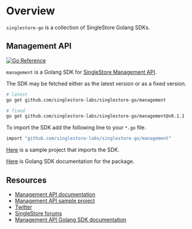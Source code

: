 # Overview

`singlestore-go` is a collection of SingleStore Golang SDKs.

## Management API
[![Go Reference](https://pkg.go.dev/badge/github.com/singlestore-labs/singlestore-go/management.svg)](https://pkg.go.dev/github.com/singlestore-labs/singlestore-go/management)

`management` is a Golang SDK for [SingleStore Management API](https://docs.singlestore.com/managed-service/en/developer-resources/management-api.html).

The SDK may be fetched either as the latest version or as a fixed version.

```bash
# latest
go get github.com/singlestore-labs/singlestore-go/management

# fixed
go get github.com/singlestore-labs/singlestore-go/management@v0.1.1
```

To import the SDK add the following line to your `*.go` file.

```bash
import "github.com/singlestore-labs/singlestore-go/management"
```

[Here](https://github.com/noprysk-ua/regions-lister) is a sample project that imports the SDK.

[Here](https://pkg.go.dev/github.com/singlestore-labs/singlestore-go/management) is Golang SDK documentation for the package.

## Resources

* [Management API documentation](https://docs.singlestore.com/managed-service/en/developer-resources/management-api.html)
* [Management API sample project](https://github.com/noprysk-ua/regions-lister)
* [Twitter](https://twitter.com/SingleStoreDevs)
* [SingleStore forums](https://www.singlestore.com/forum)
* [Management API Golang SDK documentation](https://pkg.go.dev/github.com/singlestore-labs/singlestore-go/management)
